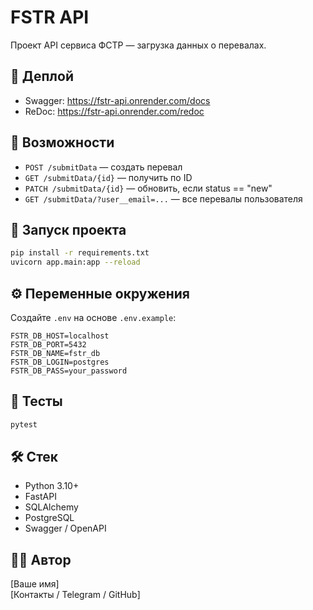 # FSTR API

Проект API сервиса ФСТР — загрузка данных о перевалах.

## 🔗 Деплой

- Swagger: https://fstr-api.onrender.com/docs  
- ReDoc: https://fstr-api.onrender.com/redoc

## 🚀 Возможности

- `POST /submitData` — создать перевал
- `GET /submitData/{id}` — получить по ID
- `PATCH /submitData/{id}` — обновить, если status == "new"
- `GET /submitData/?user__email=...` — все перевалы пользователя

## 🧪 Запуск проекта

```bash
pip install -r requirements.txt
uvicorn app.main:app --reload
```

## ⚙️ Переменные окружения

Создайте `.env` на основе `.env.example`:

```env
FSTR_DB_HOST=localhost
FSTR_DB_PORT=5432
FSTR_DB_NAME=fstr_db
FSTR_DB_LOGIN=postgres
FSTR_DB_PASS=your_password
```

## 🧪 Тесты

```bash
pytest
```

## 🛠️ Стек

- Python 3.10+
- FastAPI
- SQLAlchemy
- PostgreSQL
- Swagger / OpenAPI

## 👨‍💻 Автор

[Ваше имя]  
[Контакты / Telegram / GitHub]
